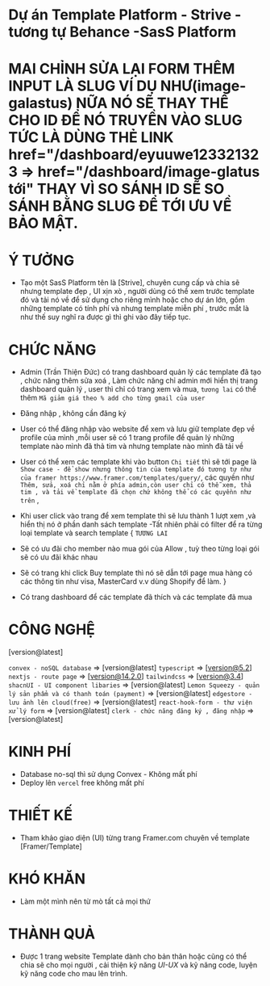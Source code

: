 # Dự án Template Platform - Strive - tương tự Behance -SasS Platform

# MAI CHỈNH SỬA LẠI FORM THÊM INPUT LÀ SLUG VÍ DỤ NHƯ(image-galastus) NỮA NÓ SẼ THAY THẾ CHO ID ĐỂ NÓ TRUYỀN VÀO SLUG TỨC LÀ DÙNG THẺ LINK href="/dashboard/eyuuwe123321323 => href="/dashboard/image-glatus tới" THAY VÌ SO SÁNH ID SẼ SO SÁNH BẰNG SLUG ĐỂ TỚI ƯU VỀ BẢO MẬT.

# Ý TƯỞNG

- Tạo một SasS Platform tên là [Strive], chuyên cung cấp và chia sẽ nhưng template đẹp , UI xịn xò , người dùng có thể xem trước template đó và tải nó về để sử dụng cho riêng mình hoặc cho dự án lớn, gồm những template có tính phí và nhưng template miễn phí , trước mắt là như thế suy nghĩ ra được gì thì ghi vào đây tiếp tục.

# CHỨC NĂNG

- Admin (Trần Thiện Đức) có trang dashboard quản lý các template đã tạo , chức năng thêm sửa xoá , Làm chức năng chỉ admin mới hiển thị trang dashboard quản lý , user thì chỉ có trang xem và mua, `tương lai` có thể thêm `Mã giảm giá theo % add cho từng gmail của user`

- Đăng nhập , không cần đăng ký
- User có thể đăng nhập vào website để xem và lưu giữ template đẹp về profile của mình ,mỗi user sẽ có 1 trang profile để quản lý những template nào mình đã thả tim và nhưng template nào mình đã tải về
- User có thể xem các template khi vào button `Chi tiết` thì sẽ tới page là `Show case - để show nhưng thông tin của template đó tương tự như của framer https://www.framer.com/templates/guery/`, các quyền như `Thêm, sửa, xoá chỉ nằm ở phía admin,còn user chỉ có thễ xem, thả tim , và tải về template đã chọn chứ không thể có các quyềnn như trên` ,
- Khi user click vào trang để xem template thì sẽ lưu thành 1 lượt xem ,và hiển thị nó ở phần danh sách template
  -Tất nhiên phải có filter để ra từng loại template và search template
  {
  `TƯƠNG LAI`
- Sẽ có ưu đãi cho member nào mua gói của Allow , tuỳ theo từng loại gói sẽ có ưu đãi khác nhau
- Sẽ có trang khi click Buy template thì nó sẽ dẫn tới page mua hàng có các thông tin như visa, MasterCard v.v dùng Shopify để làm.
  }

- Có trang dashboard để các template đã thích và các template đã mua

# CÔNG NGHỆ

[version@latest]

`convex - noSQL database` => [version@latest]
`typescript` => [version@5.2]
`nextjs - route page` => [version@14.2.0]
`tailwindcss` => [version@3.4]
`shacnUI - UI component libaries` => [version@latest]
`Lemon Squeezy - quản lý sản phẩm và có thanh toán (payment)` => [version@latest]
`edgestore - lưu ảnh lên cloud(free)` => [version@latest]
`react-hook-form - thư viện xử lý form` => [version@latest]
`clerk - chức năng đăng ký , đăng nhập` => [version@latest]

# KINH PHÍ

- Database no-sql thì sử dụng Convex - Không mất phí
- Deploy lên `vercel` free không mất phí

# THIẾT KẾ

- Tham khảo giao diện (UI) từng trang Framer.com chuyên về template [Framer/Template]

# KHÓ KHĂN

- Làm một mình nên từ mò tất cả mọi thứ

# THÀNH QUẢ

- Được 1 trang website Template dành cho bản thân hoặc cũng có thể chia sẽ cho mọi người , cải thiện kỹ năng _UI-UX_ và kỹ năng code, luyện kỹ năng code cho mau lên trình.
